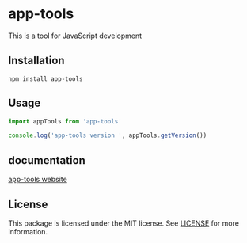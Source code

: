 # app-tools

This is a tool for JavaScript development

## Installation

```
npm install app-tools
```

## Usage

```typescript
import appTools from 'app-tools'

console.log('app-tools version ', appTools.getVersion())
```

## documentation

[app-tools website](https://hardy22110.github.io/app-tools/)

## License

This package is licensed under the MIT license. See [LICENSE](https://github.com/hardy22110/app-tools/blob/main/LICENSE) for more information.
